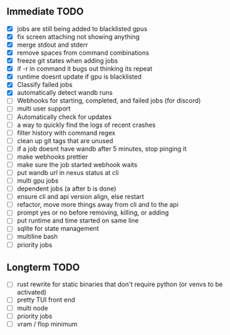 ## Immediate TODO

- [x] jobs are still being added to blacklisted gpus
- [x] fix screen attaching not showing anything
- [x] merge stdout and stderr
- [x] remove spaces from command combinations
- [x] freeze git states when adding jobs
- [x] if -r in command it bugs out thinking its repeat
- [x] runtime doesnt update if gpu is blacklisted
- [x] Classify failed jobs
- [x] automatically detect wandb runs
- [ ] Webhooks for starting, completed, and failed jobs (for discord)
- [ ] multi user support
- [ ] Automatically check for updates
- [ ] a way to quickly find the logs of recent crashes
- [ ] filter history with command regex
- [ ] clean up git tags that are unused
- [ ] if a job doesnt have wandb after 5 minutes, stop pinging it
- [ ] make webhooks prettier
- [ ] make sure the job started webhook waits
- [ ] put wandb url in nexus status at cli
- [ ] multi gpu jobs
- [ ] dependent jobs (a after b is done)
- [ ] ensure cli and api version align, else restart
- [ ] refactor, move more things away from cli and to the api
- [ ] prompt yes or no before removing, killing, or adding
- [ ] put runtime and time started on same line
- [ ] sqlite for state management
- [ ] multiline bash
- [ ] priority jobs

## Longterm TODO

- [ ] rust rewrite for static binaries that don't require python (or venvs to be activated)
- [ ] pretty TUI front end
- [ ] multi node
- [ ] priority jobs
- [ ] vram / flop minimum
